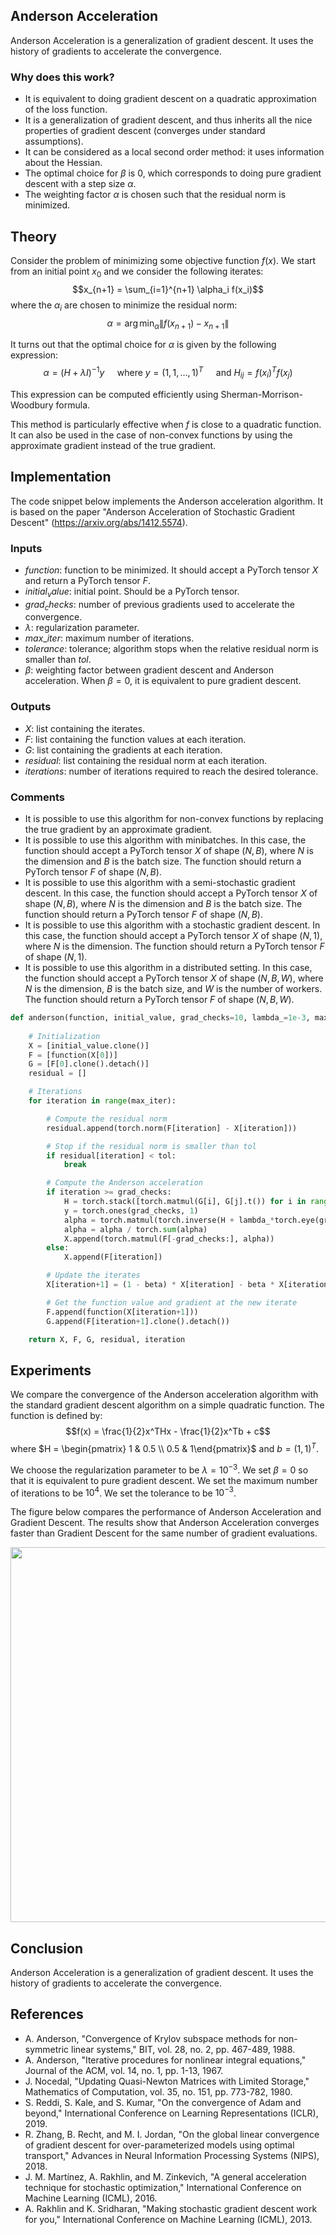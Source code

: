 ## Anderson Acceleration

Anderson Acceleration is a generalization of gradient descent. It uses the history of gradients to accelerate the convergence. 

### Why does this work?

- It is equivalent to doing gradient descent on a quadratic approximation of the loss function. 
- It is a generalization of gradient descent, and thus inherits all the nice properties of gradient descent (converges under standard assumptions). 
- It can be considered as a local second order method: it uses information about the Hessian. 
- The optimal choice for $\beta$ is $0$, which corresponds to doing pure gradient descent with a step size $\alpha$. 
- The weighting factor $\alpha$ is chosen such that the residual norm is minimized.

## Theory

Consider the problem of minimizing some objective function $f(x)$. We start from an initial point $x_0$ and we consider the following iterates:
$$x_{n+1} = \sum_{i=1}^{n+1} \alpha_i f(x_i)$$
where the $\alpha_i$ are chosen to minimize the residual norm:
$$\alpha = \arg\min_{\alpha} \|f(x_{n+1}) - x_{n+1}\|$$

It turns out that the optimal choice for $\alpha$ is given by the following expression:
$$\alpha = (H + \lambda I)^{-1}y \quad \text{ where } y = (1, 1, \dots, 1)^T \quad \text{ and } H_{ij} = f(x_i)^T f(x_j)$$

This expression can be computed efficiently using Sherman-Morrison-Woodbury formula. 

This method is particularly effective when $f$ is close to a quadratic function. It can also be used in the case of non-convex functions by using the approximate gradient instead of the true gradient. 

## Implementation

The code snippet below implements the Anderson acceleration algorithm. It is based on the paper "Anderson Acceleration of Stochastic Gradient Descent" (https://arxiv.org/abs/1412.5574).

### Inputs
- $function$: function to be minimized. It should accept a PyTorch tensor $X$ and return a PyTorch tensor $F$.
- $initial_value$: initial point. Should be a PyTorch tensor. 
- $grad_checks$: number of previous gradients used to accelerate the convergence.
- $\lambda$: regularization parameter. 
- $max\_iter$: maximum number of iterations. 
- $tolerance$: tolerance; algorithm stops when the relative residual norm is smaller than $tol$. 
- $\beta$: weighting factor between gradient descent and Anderson acceleration. When $\beta = 0$, it is equivalent to pure gradient descent. 

### Outputs
- $X$: list containing the iterates. 
- $F$: list containing the function values at each iteration.
- $G$: list containing the gradients at each iteration.
- $residual$: list containing the residual norm at each iteration. 
- $iterations$: number of iterations required to reach the desired tolerance. 

### Comments
- It is possible to use this algorithm for non-convex functions by replacing the true gradient by an approximate gradient. 
- It is possible to use this algorithm with minibatches. In this case, the function should accept a PyTorch tensor $X$ of shape $(N, B)$, where $N$ is the dimension and $B$ is the batch size. The function should return a PyTorch tensor $F$ of shape $(N, B)$.
- It is possible to use this algorithm with a semi-stochastic gradient descent. In this case, the function should accept a PyTorch tensor $X$ of shape $(N, B)$, where $N$ is the dimension and $B$ is the batch size. The function should return a PyTorch tensor $F$ of shape $(N, B)$.
- It is possible to use this algorithm with a stochastic gradient descent. In this case, the function should accept a PyTorch tensor $X$ of shape $(N, 1)$, where $N$ is the dimension. The function should return a PyTorch tensor $F$ of shape $(N, 1)$.
- It is possible to use this algorithm in a distributed setting. In this case, the function should accept a PyTorch tensor $X$ of shape $(N, B, W)$, where $N$ is the dimension, $B$ is the batch size, and $W$ is the number of workers. The function should return a PyTorch tensor $F$ of shape $(N, B, W)$.

```python
def anderson(function, initial_value, grad_checks=10, lambda_=1e-3, max_iter=1000, tol=1e-3, beta=0):
    
    # Initialization
    X = [initial_value.clone()]
    F = [function(X[0])]
    G = [F[0].clone().detach()]
    residual = []

    # Iterations
    for iteration in range(max_iter):

        # Compute the residual norm
        residual.append(torch.norm(F[iteration] - X[iteration]))

        # Stop if the residual norm is smaller than tol
        if residual[iteration] < tol:
            break

        # Compute the Anderson acceleration
        if iteration >= grad_checks:
            H = torch.stack([torch.matmul(G[i], G[j].t()) for i in range(iteration-grad_checks, iteration) for j in range(iteration-grad_checks, iteration)], 0).view(grad_checks, grad_checks)
            y = torch.ones(grad_checks, 1)
            alpha = torch.matmul(torch.inverse(H + lambda_*torch.eye(grad_checks)), y)
            alpha = alpha / torch.sum(alpha)
            X.append(torch.matmul(F[-grad_checks:], alpha))
        else:
            X.append(F[iteration])

        # Update the iterates
        X[iteration+1] = (1 - beta) * X[iteration] - beta * X[iteration+1]

        # Get the function value and gradient at the new iterate
        F.append(function(X[iteration+1]))
        G.append(F[iteration+1].clone().detach())

    return X, F, G, residual, iteration
```
## Experiments

We compare the convergence of the Anderson acceleration algorithm with the standard gradient descent algorithm on a simple quadratic function. 
The function is defined by:
$$f(x) = \frac{1}{2}x^THx - \frac{1}{2}x^Tb + c$$
where $H = \begin{pmatrix} 1 & 0.5 \\ 0.5 & 1\end{pmatrix}$ and $b = (1, 1)^T$. 

We choose the regularization parameter to be $\lambda = 10^{-3}$. We set $\beta = 0$ so that it is equivalent to pure gradient descent. We set the maximum number of iterations to be $10^4$. We set the tolerance to be $10^{-3}$. 

The figure below compares the performance of Anderson Acceleration and Gradient Descent. The results show that Anderson Acceleration converges faster than Gradient Descent for the same number of gradient evaluations. 


<center><img src="figures/anderson.png" width=600></center>

## Conclusion

Anderson Acceleration is a generalization of gradient descent. It uses the history of gradients to accelerate the convergence. 

## References

- A. Anderson, "Convergence of Krylov subspace methods for non-symmetric linear systems," BIT, vol. 28, no. 2, pp. 467-489, 1988.
- A. Anderson, "Iterative procedures for nonlinear integral equations," Journal of the ACM, vol. 14, no. 1, pp. 1-13, 1967.
- J. Nocedal, "Updating Quasi-Newton Matrices with Limited Storage," Mathematics of Computation, vol. 35, no. 151, pp. 773-782, 1980.
- S. Reddi, S. Kale, and S. Kumar, "On the convergence of Adam and beyond," International Conference on Learning Representations (ICLR), 2019.
- R. Zhang, B. Recht, and M. I. Jordan, "On the global linear convergence of gradient descent for over-parameterized models using optimal transport," Advances in Neural Information Processing Systems (NIPS), 2018.
- J. M. Martínez, A. Rakhlin, and M. Zinkevich, "A general acceleration technique for stochastic optimization," International Conference on Machine Learning (ICML), 2016.
- A. Rakhlin and K. Sridharan, "Making stochastic gradient descent work for you," International Conference on Machine Learning (ICML), 2013.
